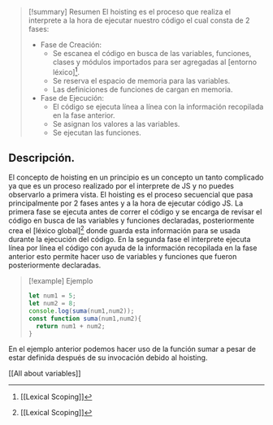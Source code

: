>[!summary] Resumen
>El hoisting es el proceso que realiza el interprete a la hora de ejecutar nuestro código el cual consta de 2 fases:
>- Fase de Creación:
>	- Se escanea el código en busca de las variables, funciones, clases y módulos importados para ser agregadas al [entorno léxico][^1].
>	- Se reserva el espacio de memoria para las variables.
>	- Las definiciones de funciones de cargan en memoria.
>- Fase de Ejecución:
>	- El código se ejecuta línea a línea con la información recopilada en la fase anterior.
>	- Se asignan los valores a las variables.
>	- Se ejecutan las funciones.

## Descripción.
El concepto de hoisting en un principio es un concepto un tanto complicado ya que es un proceso realizado por el interprete de JS y no puedes observarlo a primera vista.
El hoisting es el proceso secuencial que pasa principalmente por 2 fases antes y a la hora de ejecutar código JS. 
La primera fase se ejecuta antes de correr el código y se encarga de revisar el código en busca de las variables y funciones declaradas, posteriormente crea el [léxico global][^1] donde guarda esta información para se usada durante la ejecución del código.
En la segunda fase el interprete ejecuta línea por línea el código con ayuda de la información recopilada en la fase anterior esto permite hacer uso de variables y funciones que fueron posteriormente declaradas.

>[!example] Ejemplo
>```javascript
>let num1 = 5;
>let num2 = 8;
>console.log(suma(num1,num2));
>const function suma(num1,num2){
>	return num1 + num2;
>}
>```

En el ejemplo anterior podemos hacer uso de la función sumar a pesar de estar definida después de su invocación debido al hoisting.

[[All about variables]]

[^1]: [[Lexical Scoping]]